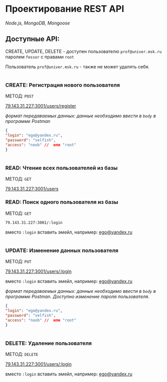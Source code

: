 # Проектирование REST API

*Node.js, MongoDB, Mongoose*

## Доступные API:



CREATE, UPDATE, DELETE - доступен пользователю `prof@univer.msk.ru` паролем `fessor` с правами `root`

Пользователь `prof@univer.msk.ru` - также не может удалять себя.

#
### CREATE: Регистрация нового пользователя

МЕТОД: `POST` 

[79.143.31.227:3001/users/register](http://79.143.31.227:3001/users/register)

*формат передаваемых данных:*
*данные необходимо ввести в  `body` в программе Postman*
```json
{
"login": "ego@yandex.ru",
"password": "selfish", 
"access": "noob" //  или "root" 
}
```
#
### READ: Чтение всех пользователей из базы

МЕТОД: `GET`

[79.143.31.227:3001/users](http://79.143.31.227:3001/users) 

### READ: Поиск одного пользователя из базы

МЕТОД: `GET`

`79.143.31.227:3001/:login` 

вместо `:login` вставить эмейл, например: ego@yandex.ru
#
### UPDATE: Изменение данных пользователя
МЕТОД: `PUT`

[79.143.31.227:3001/users/:login](http://79.143.31.227:3001/users/)

вместо `:login` вставить эмейл, например: ego@yandex.ru

*формат передаваемых данных:*
*данные необходимо ввести в  `body` в программе Postman. Доступно изменение пароля пользователя.*

```json
{
"login": "ego@yandex.ru",
"password": "selfish", 
"access": "noob" //  или "root" 
}
```
#
### DELETE: Удаление пользователя

МЕТОД: `DELETE`

[79.143.31.227:3001/users/:login](http://79.143.31.227:3001/users/)


вместо `:login` вставить эмейл, например: ego@yandex.ru
